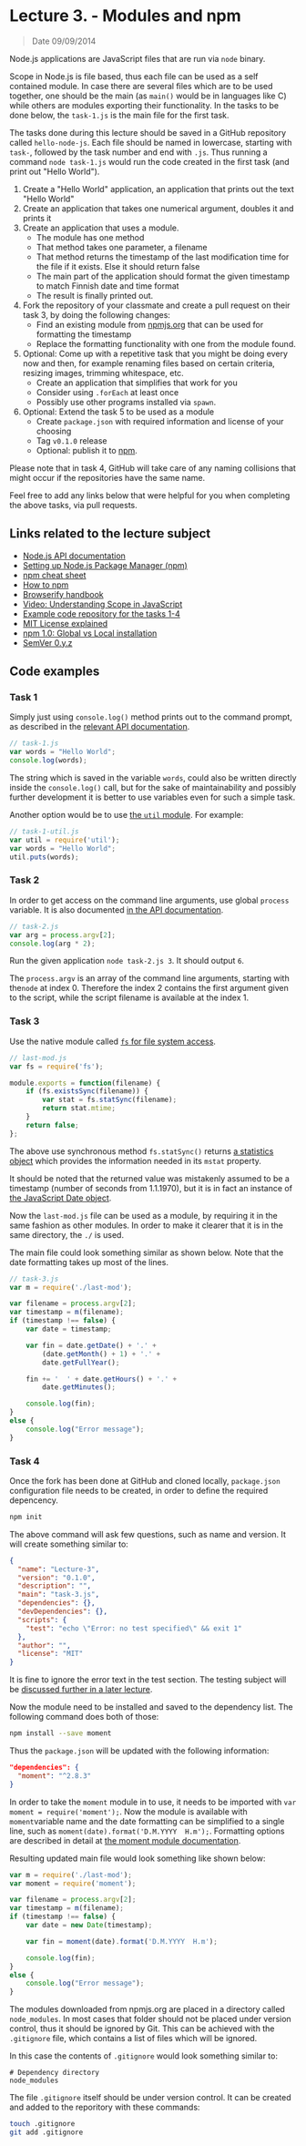 # Lecture 3. - Modules and npm

> Date 09/09/2014

Node.js applications are JavaScript files that are run via `node` binary.

Scope in Node.js is file based, thus each file can be used as a self contained module. In case there are several files which are to be used together, one should be the main (as `main()` would be in languages like C) while others are modules exporting their functionality.
In the tasks to be done below, the `task-1.js` is the main file for the first task.

The tasks done during this lecture should be saved in a GitHub repository called `hello-node-js`. Each file should be named in lowercase, starting with `task-`, followed by the task number and end with `.js`.
Thus running a command `node task-1.js` would run the code created in the first task (and print out "Hello World").

1. Create a "Hello World" application, an application that prints out the text "Hello World"
2. Create an application that takes one numerical argument, doubles it and prints it
3. Create an application that uses a module.
    - The module has one method
    - That method takes one parameter, a filename
    - That method returns the timestamp of the last modification time for the file if it exists. Else it should return false
    - The main part of the application should format the given timestamp to match Finnish date and time format
    - The result is finally printed out.
4. Fork the repository of your classmate and create a pull request on their task 3, by doing the following changes:
    - Find an existing module from [npmjs.org][npm] that can be used for formatting the timestamp
    - Replace the formatting functionality with one from the module found.
5. Optional: Come up with a repetitive task that you might be doing every now and then, for example renaming files based on certain criteria, resizing images, trimming whitespace, etc.
    - Create an application that simplifies that work for you
    - Consider using `.forEach` at least once
    - Possibly use other programs installed via `spawn`.
6. Optional: Extend the task 5 to be used as a module
    - Create `package.json` with required information and license of your choosing
    - Tag `v0.1.0` release
    - Optional: publish it to [npm][].

Please note that in task 4, GitHub will take care of any naming collisions that might occur if the repositories have the same name.

Feel free to add any links below that were helpful for you when completing the above tasks, via pull requests.

## Links related to the lecture subject

* [Node.js API documentation][api]
* [Setting up Node.js Package Manager (npm)](http://paazmaya.com/setting-up-node.js-package-manager-npm "Setting up Node.js Package Manager (npm)")
* [npm cheat sheet](http://browsenpm.org/help "npm cheat sheet")
* [How to npm](https://www.npmjs.com/package/how-to-npm "A module to teach you how to module")
* [Browserify handbook](https://github.com/substack/browserify-handbook "how to build modular applications with browserify")
* [Video: Understanding Scope in JavaScript](https://www.youtube.com/watch?v=lTUyNW9oTLo "Understanding Scope in JavaScript")
* [Example code repository for the tasks 1-4](https://github.com/paazmaya/hello-node-js "Hello Node.js")
* [MIT License explained](https://tldrlegal.com/license/mit-license "A short, permissive software license")
* [npm 1.0: Global vs Local installation](http://blog.nodejs.org/2011/03/23/npm-1-0-global-vs-local-installation "npm 1.0: Global vs Local installation")
* [SemVer 0.y.z](http://www.forbeslindesay.co.uk/post/53849897522/semver-0-y-z "SemVer 0.y.z")

[npm]: https://www.npmjs.org/ "Node Packaged Modules"
[api]: http://nodejs.org/documentation/api/ "Node.js API Documentation"

## Code examples

### Task 1

Simply just using `console.log()` method prints out to the command prompt,
as described in the [relevant API documentation](http://nodejs.org/api/console.html#console_console_log_data "Prints to stdout with newline").

```js
// task-1.js
var words = "Hello World";
console.log(words);
```

The string which is saved in the variable `words`, could also be written directly inside the `console.log()` call, but for the sake of maintainability and possibly further development it is better to use variables even for such a simple task.

Another option would be to use [the `util` module](http://nodejs.org/api/util.html "util logging methods and other helpers"). For example:

```js
// task-1-util.js
var util = require('util');
var words = "Hello World";
util.puts(words);
```

### Task 2

In order to get access on the command line arguments, use global `process` variable.
It is also documented [in the API documentation](http://nodejs.org/api/process.html#process_process "The process object is a global object and can be accessed from anywhere").

```js
// task-2.js
var arg = process.argv[2];
console.log(arg * 2);
```

Run the given application `node task-2.js 3`. It should output `6`.

The `process.argv` is an array of the command line arguments, starting with the`node` at index 0.
Therefore the index 2 contains the first argument given to the script, while the script filename is available at the index 1.


### Task 3

Use the native module called [`fs` for file system access](http://nodejs.org/api/fs.html "File I/O is provided by simple wrappers around standard POSIX functions").

```js
// last-mod.js
var fs = require('fs');

module.exports = function(filename) {
	if (fs.existsSync(filename)) {
		var stat = fs.statSync(filename);
		return stat.mtime;
	}
	return false;
};
```

The above use synchronous method `fs.statSync()` returns [a statistics object](http://nodejs.org/api/fs.html#fs_class_fs_stats "Objects returned from fs.stat(), fs.lstat() and fs.fstat() and their synchronous counterparts are of this type")
which provides the information needed in its `mstat` property.

It should be noted that the returned value was mistakenly assumed to be a timestamp (number of seconds from 1.1.1970),
but it is in fact an instance of [the JavaScript Date object](https://developer.mozilla.org/en-US/docs/Web/JavaScript/Reference/Global_Objects/Date "Date objects are based on a time value that is the number of milliseconds since 1 January, 1970 UTC").

Now the `last-mod.js` file can be used as a module, by requiring it in the same fashion as other modules.
In order to make it clearer that it is in the same directory, the `./` is used.

The main file could look something similar as shown below. Note that the date formatting takes up most of the lines.

```js
// task-3.js
var m = require('./last-mod');

var filename = process.argv[2];
var timestamp = m(filename);
if (timestamp !== false) {
	var date = timestamp;

	var fin = date.getDate() + '.' +
		(date.getMonth() + 1) + '.' +
		date.getFullYear();

	fin += '  ' + date.getHours() + '.' +
		date.getMinutes();

	console.log(fin);
}
else {
	console.log("Error message");
}
```

### Task 4

Once the fork has been done at GitHub and cloned locally, `package.json` configuration file needs to be created, in order to define the required depencency.

```sh
npm init
```

The above command will ask few questions, such as name and version. It will create something similar to:

```json
{
  "name": "Lecture-3",
  "version": "0.1.0",
  "description": "",
  "main": "task-3.js",
  "dependencies": {},
  "devDependencies": {},
  "scripts": {
    "test": "echo \"Error: no test specified\" && exit 1"
  },
  "author": "",
  "license": "MIT"
}

```
It is fine to ignore the error text in the test section. The testing subject will be [discussed further in a later lecture]().

Now the module need to be installed and saved to the dependency list. The following command does both of those:

```sh
npm install --save moment
```

Thus the `package.json` will be updated with the following information:

```json
"dependencies": {
  "moment": "^2.8.3"
}
```

In order to take the `moment` module in to use, it needs to be imported with `var moment = require('moment');`.
Now the module is available with `moment`variable name and the date formatting can be simplified to a single line,
such as `moment(date).format('D.M.YYYY  H.m');`.
Formatting options are described in detail at
[the moment module documentation](http://momentjs.com/docs/#/displaying/format/ "Once parsing and manipulation are done, you need some way to display the moment").

Resulting updated main file would look something like shown below:

```js
var m = require('./last-mod');
var moment = require('moment');

var filename = process.argv[2];
var timestamp = m(filename);
if (timestamp !== false) {
	var date = new Date(timestamp);

	var fin = moment(date).format('D.M.YYYY  H.m');

	console.log(fin);
}
else {
	console.log("Error message");
}
```

The modules downloaded from npmjs.org are placed in a directory called `node_modules`. In most cases that
folder should not be placed under version control, thus it should be ignored by Git.
This can be achieved with the `.gitignore` file, which contains a list of files which will be ignored.

In this case the contents of `.gitignore` would look something similar to:

```
# Dependency directory
node_modules
```

The file `.gitignore` itself should be under version control.
It can be created and added to the reporitory with these commands:

```sh
touch .gitignore
git add .gitignore
```

